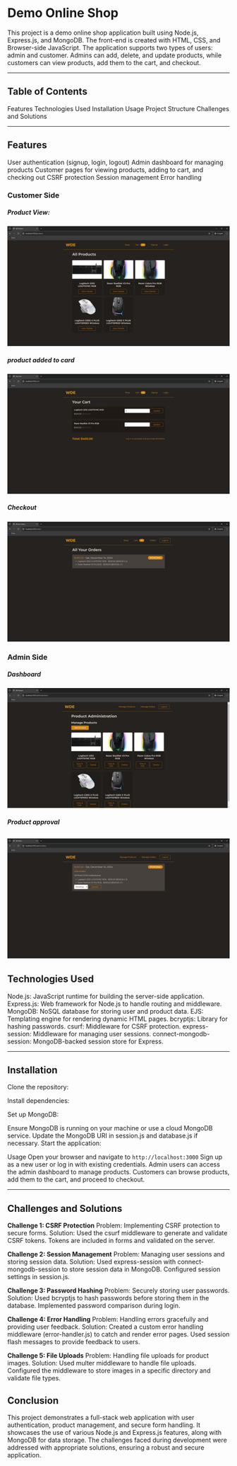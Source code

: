 # Demo Online Shop

This project is a demo online shop application built using Node.js, Express.js, and MongoDB. The front-end is created with HTML, CSS, and Browser-side JavaScript. The application supports two types of users: admin and customer. Admins can add, delete, and update products, while customers can view products, add them to the cart, and checkout.

---

## Table of Contents

Features
Technologies Used
Installation
Usage
Project Structure
Challenges and Solutions

---

## Features

User authentication (signup, login, logout)
Admin dashboard for managing products
Customer pages for viewing products, adding to cart, and checking out
CSRF protection
Session management
Error handling

### Customer Side

##### Product View:

![Customer Side 1](pictures/1.png)

##### product added to card

![Customer Side 2](pictures/2.png)

##### Checkout

![Customer Side 3](pictures/3.png)

### Admin Side

##### Dashboard

![Admin Side 1](pictures/4.png)

##### Product approval

## ![Admin Side 2](pictures/5.png)

## Technologies Used

Node.js: JavaScript runtime for building the server-side application.
Express.js: Web framework for Node.js to handle routing and middleware.
MongoDB: NoSQL database for storing user and product data.
EJS: Templating engine for rendering dynamic HTML pages.
bcryptjs: Library for hashing passwords.
csurf: Middleware for CSRF protection.
express-session: Middleware for managing user sessions.
connect-mongodb-session: MongoDB-backed session store for Express.

---

## Installation

Clone the repository:

Install dependencies:

Set up MongoDB:

Ensure MongoDB is running on your machine or use a cloud MongoDB service.
Update the MongoDB URI in session.js and database.js if necessary.
Start the application:

Usage
Open your browser and navigate to `http://localhost:3000`
Sign up as a new user or log in with existing credentials.
Admin users can access the admin dashboard to manage products.
Customers can browse products, add them to the cart, and proceed to checkout.

---

## Challenges and Solutions

**Challenge 1: CSRF Protection**
Problem: Implementing CSRF protection to secure forms. Solution: Used the csurf middleware to generate and validate CSRF tokens. Tokens are included in forms and validated on the server.

**Challenge 2: Session Management**
Problem: Managing user sessions and storing session data. Solution: Used express-session with connect-mongodb-session to store session data in MongoDB. Configured session settings in session.js.

**Challenge 3: Password Hashing**
Problem: Securely storing user passwords. Solution: Used bcryptjs to hash passwords before storing them in the database. Implemented password comparison during login.

**Challenge 4: Error Handling**
Problem: Handling errors gracefully and providing user feedback. Solution: Created a custom error handling middleware (error-handler.js) to catch and render error pages. Used session flash messages to provide feedback to users.

**Challenge 5: File Uploads**
Problem: Handling file uploads for product images. Solution: Used multer middleware to handle file uploads. Configured the middleware to store images in a specific directory and validate file types.

## Conclusion

This project demonstrates a full-stack web application with user authentication, product management, and secure form handling. It showcases the use of various Node.js and Express.js features, along with MongoDB for data storage. The challenges faced during development were addressed with appropriate solutions, ensuring a robust and secure application.
